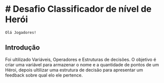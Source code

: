 # # Desafio Classificador de nível de Herói
``
Olá Jogadores! 
``
## Introdução
Foi ultilizado Variáveis, Operadores e Estruturas de decisões.
O objetivo é criar uma variável para armazenar o nome e a quantidade de pontos de um Héroi, depois ultilizar uma estrutura de decisão para apresentar um feedback sobre qual elo ele pertence.


